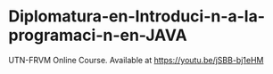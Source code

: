 # Diplomatura-en-Introduci-n-a-la-programaci-n-en-JAVA
UTN-FRVM Online Course. Available at https://youtu.be/jSBB-bj1eHM 
